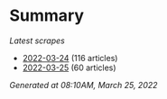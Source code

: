 # Summary
*Latest scrapes*
* [2022-03-24](https://github.com/nuuuwan/news_lk/blob/data/news_lk.2022-03-24.json) (116 articles)
* [2022-03-25](https://github.com/nuuuwan/news_lk/blob/data/news_lk.2022-03-25.json) (60 articles)

*Generated at 08:10AM, March 25, 2022*